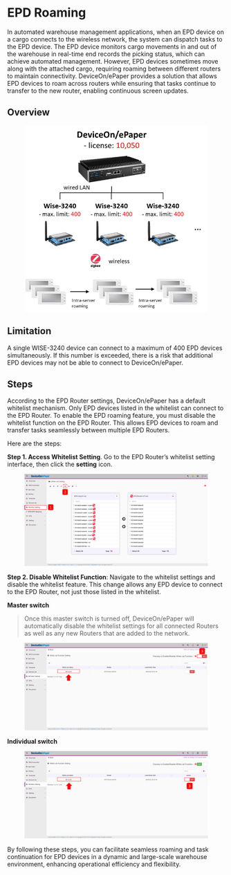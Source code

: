 # EPD Roaming

In automated warehouse management applications, when an EPD device on a cargo connects to the wireless network, the system can dispatch tasks to the EPD device. The EPD device monitors cargo movements in and out of the warehouse in real-time end records the picking status, which can achieve automated management. However, EPD devices sometimes move along with the attached cargo, requiring roaming between different routers to maintain connectivity. DeviceOn/ePaper provides a solution that allows EPD devices to roam across routers while ensuring that tasks continue to transfer to the new router, enabling continuous screen updates.

## Overview

<figure><img src="../../.gitbook/assets/image (354).png" alt=""><figcaption></figcaption></figure>

## Limitation

A single WISE-3240 device can connect to a maximum of 400 EPD devices simultaneously. If this number is exceeded, there is a risk that additional EPD devices may not be able to connect to DeviceOn/ePaper.

## Steps

According to the EPD Router settings, DeviceOn/ePaper has a default whitelist mechanism. Only EPD devices listed in the whitelist can connect to the EPD Router. To enable the EPD roaming feature, you must disable the whitelist function on the EPD Router. This allows EPD devices to roam and transfer tasks seamlessly between multiple EPD Routers.

Here are the steps:

**Step 1. Access Whitelist Setting**. Go to the EPD Router’s whitelist setting interface, then click the **setting** icon.

<figure><img src="../../.gitbook/assets/image (355).png" alt=""><figcaption></figcaption></figure>

**Step 2. Disable Whitelist Function**: Navigate to the whitelist settings and disable the whitelist feature. This change allows any EPD device to connect to the EPD Router, not just those listed in the whitelist.

**Master switch**

> Once this master switch is turned off, DeviceOn/ePaper will automatically disable the whitelist settings for all connected Routers as well as any new Routers that are added to the network.

<figure><img src="../../.gitbook/assets/image (358).png" alt=""><figcaption></figcaption></figure>

**Individual switch**

<figure><img src="../../.gitbook/assets/image (359).png" alt=""><figcaption></figcaption></figure>

By following these steps, you can facilitate seamless roaming and task continuation for EPD devices in a dynamic and large-scale warehouse environment, enhancing operational efficiency and flexibility.
